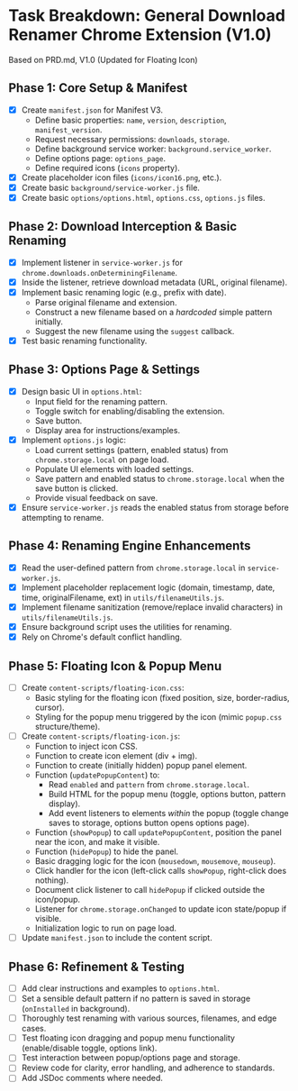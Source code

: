 # Task Breakdown: General Download Renamer Chrome Extension (V1.0)

Based on PRD.md, V1.0 (Updated for Floating Icon)

## Phase 1: Core Setup & Manifest

- [x] Create `manifest.json` for Manifest V3.
    - Define basic properties: `name`, `version`, `description`, `manifest_version`.
    - Request necessary permissions: `downloads`, `storage`.
    - Define background service worker: `background.service_worker`.
    - Define options page: `options_page`.
    - Define required icons (`icons` property).
- [x] Create placeholder icon files (`icons/icon16.png`, etc.).
- [x] Create basic `background/service-worker.js` file.
- [x] Create basic `options/options.html`, `options.css`, `options.js` files.

## Phase 2: Download Interception & Basic Renaming

- [x] Implement listener in `service-worker.js` for `chrome.downloads.onDeterminingFilename`.
- [x] Inside the listener, retrieve download metadata (URL, original filename).
- [x] Implement basic renaming logic (e.g., prefix with date).
    - Parse original filename and extension.
    - Construct a new filename based on a *hardcoded* simple pattern initially.
    - Suggest the new filename using the `suggest` callback.
- [x] Test basic renaming functionality.

## Phase 3: Options Page & Settings

- [x] Design basic UI in `options.html`:
    - Input field for the renaming pattern.
    - Toggle switch for enabling/disabling the extension.
    - Save button.
    - Display area for instructions/examples.
- [x] Implement `options.js` logic:
    - Load current settings (pattern, enabled status) from `chrome.storage.local` on page load.
    - Populate UI elements with loaded settings.
    - Save pattern and enabled status to `chrome.storage.local` when the save button is clicked.
    - Provide visual feedback on save.
- [x] Ensure `service-worker.js` reads the enabled status from storage before attempting to rename.

## Phase 4: Renaming Engine Enhancements

- [x] Read the user-defined pattern from `chrome.storage.local` in `service-worker.js`.
- [x] Implement placeholder replacement logic (domain, timestamp, date, time, originalFilename, ext) in `utils/filenameUtils.js`.
- [x] Implement filename sanitization (remove/replace invalid characters) in `utils/filenameUtils.js`.
- [x] Ensure background script uses the utilities for renaming.
- [x] Rely on Chrome's default conflict handling.

## Phase 5: Floating Icon & Popup Menu

- [ ] Create `content-scripts/floating-icon.css`:
    - Basic styling for the floating icon (fixed position, size, border-radius, cursor).
    - Styling for the popup menu triggered by the icon (mimic `popup.css` structure/theme).
- [ ] Create `content-scripts/floating-icon.js`:
    - Function to inject icon CSS.
    - Function to create icon element (div + img).
    - Function to create (initially hidden) popup panel element.
    - Function (`updatePopupContent`) to:
        - Read `enabled` and `pattern` from `chrome.storage.local`.
        - Build HTML for the popup menu (toggle, options button, pattern display).
        - Add event listeners to elements *within* the popup (toggle change saves to storage, options button opens options page).
    - Function (`showPopup`) to call `updatePopupContent`, position the panel near the icon, and make it visible.
    - Function (`hidePopup`) to hide the panel.
    - Basic dragging logic for the icon (`mousedown`, `mousemove`, `mouseup`).
    - Click handler for the icon (left-click calls `showPopup`, right-click does nothing).
    - Document click listener to call `hidePopup` if clicked outside the icon/popup.
    - Listener for `chrome.storage.onChanged` to update icon state/popup if visible.
    - Initialization logic to run on page load.
- [ ] Update `manifest.json` to include the content script.

## Phase 6: Refinement & Testing

- [ ] Add clear instructions and examples to `options.html`.
- [ ] Set a sensible default pattern if no pattern is saved in storage (`onInstalled` in background).
- [ ] Thoroughly test renaming with various sources, filenames, and edge cases.
- [ ] Test floating icon dragging and popup menu functionality (enable/disable toggle, options link).
- [ ] Test interaction between popup/options page and storage.
- [ ] Review code for clarity, error handling, and adherence to standards.
- [ ] Add JSDoc comments where needed. 